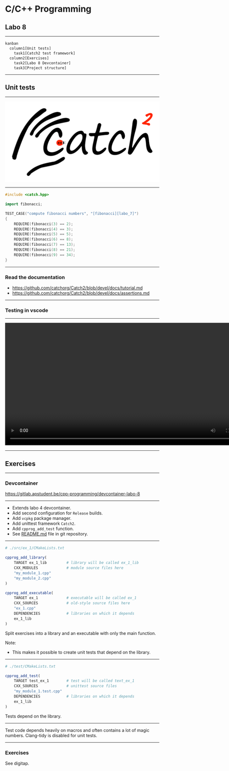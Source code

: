 # C/C++ Programming

## Labo 8

---

```mermaid
kanban
  column1[Unit tests]
    task1[Catch2 test framework]
  column2[Exercises]
    task2[Labo 8 Devcontainer]
    task3[Project structure]
```

---

## Unit tests

---

![Catch2 logo](./assets/catch2_logo.png)

---

```c++
#include <catch.hpp>
```

```c++
import fibonacci;
```

```c++
TEST_CASE("compute fibonacci numbers", "[fibonacci][labo_7]")
{
    REQUIRE(fibonacci(3) == 2);
    REQUIRE(fibonacci(4) == 3);
    REQUIRE(fibonacci(5) == 5);
    REQUIRE(fibonacci(6) == 8);
    REQUIRE(fibonacci(7) == 13);
    REQUIRE(fibonacci(8) == 21);
    REQUIRE(fibonacci(9) == 34);
}
```

---

### Read the documentation

* <https://github.com/catchorg/Catch2/blob/devel/docs/tutorial.md>
* <https://github.com/catchorg/Catch2/blob/devel/docs/assertions.md>

---

### Testing in vscode

---

<video controls width="800">
  <source src="./assets/vscode_unit_tests.mp4" type="video/mp4">
  <img src="./assets/vscode_unit_tests.png" alt="vscode unit testing">
</video>

---

## Exercises

---

### Devcontainer

<https://gitlab.apstudent.be/cpp-programming/devcontainer-labo-8>

---

* Extends labo 4 devcontainer.
* Add second configuration for `Release` builds.
* Add `vcpkg` package manager.
* Add unittest framework `Catch2`.
* Add `cpprog_add_test` function.
* See [README.md](https://gitlab.apstudent.be/cpp-programming/devcontainer-labo-8/-/blob/main/README.md) file in git repository.

---

```cmake
# ./src/ex_1/CMakeLists.txt
```

```cmake
cpprog_add_library(
    TARGET ex_1_lib         # library will be called ex_1_lib
    CXX_MODULES             # module source files here
    "my_module_1.cpp"
    "my_module_2.cpp"
)
```

```cmake
cpprog_add_executable(
    TARGET ex_1             # executable will be called ex_1
    CXX_SOURCES             # old-style source files here
    "ex_1.cpp"
    DEPENDENCIES            # libraries on which it depends
    ex_1_lib
)
```

Split exercises into a library and an executable with only the main function.

Note:

* This makes it possible to create unit tests that depend on the library.

---

```cmake
# ./test/CMakeLists.txt
```

```cmake
cpprog_add_test(
    TARGET test_ex_1        # test will be called text_ex_1
    CXX_SOURCES             # unittest source files
    "my_module_1.test.cpp"
    DEPENDENCIES            # libraries on which it depends
    ex_1_lib
)
```

Tests depend on the library.

---

Test code depends heavily on macros and often contains a lot of magic numbers. Clang-tidy is disabled for unit tests.

---

### Exercises

See digitap.
